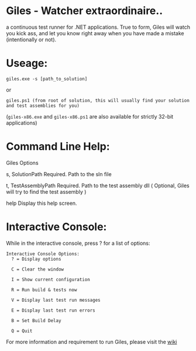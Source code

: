 # Giles - Watcher extraordinaire..  
a continuous test runner for .NET applications. True to form, Giles will watch you kick ass, and let you know right away when you have made a mistake (intentionally or not).

# Useage:

```
giles.exe -s [path_to_solution]
```

or

```
giles.ps1 (from root of solution, this will usually find your solution and test assemblies for you)
```

(```giles-x86.exe``` and ```giles-x86.ps1``` are also available for strictly 32-bit applications)


# Command Line Help:

Giles Options

  s, SolutionPath        Required. Path to the sln file

  t, TestAssemblyPath    Required. Path to the test assembly dll ( Optional, Giles will try to find the test assembly )

  help                   Display this help screen.



# Interactive Console:

While in the interactive console, press ? for a list of options:

```
Interactive Console Options:
  ? = Display options 
  
  C = Clear the window
  
  I = Show current configuration
  
  R = Run build & tests now
  
  V = Display last test run messages
  
  E = Display last test run errors
  
  B = Set Build Delay
  
  Q = Quit  
```

For more information and requirement to run Giles, please visit the [wiki](https://github.com/codereflection/Giles/wiki)